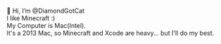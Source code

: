 👋 Hi, I’m @DiamondGotCat
<br>
I like Minecraft :)
<br>
My Computer is Mac(Intel).
<br>
It's a 2013 Mac, so Minecraft and Xcode are heavy... but I'll do my best.

<!---
DiamondGotCat/DiamondGotCat is a ✨ special ✨ repository because its `README.md` (this file) appears on your GitHub profile.
You can click the Preview link to take a look at your changes.
--->
